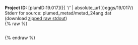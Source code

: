 **Project ID:** [plumID:19.017]({{ '/' | absolute_url }}eggs/19/017/)  
Stderr for source:  plumed_metad/metad_24ang.dat   
(download [zipped raw stdout](metad_24ang.dat.plumed.stdout.txt.zip))  
{% raw %}
<pre>
</pre>
{% endraw %}

